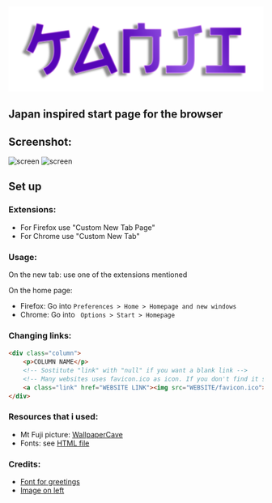 ![bg](bg.png)

## Japan inspired start page for the browser

## Screenshot:
![screen](https://res.cloudinary.com/dn3cdvdix/image/upload/v1611496970/dark_r6rdz5.png)
![screen](https://res.cloudinary.com/dn3cdvdix/image/upload/v1611496904/light_q75kft.png)

## Set up

### Extensions:
* For Firefox use "Custom New Tab Page"
* For Chrome use "Custom New Tab"

### Usage:
On the new tab: use one of the extensions mentioned

On the home page:
* Firefox: Go into
```Preferences > Home > Homepage and new windows```
* Chrome: Go into
``` Options > Start > Homepage```

### Changing links:
```html
<div class="column">
    <p>COLUMN NAME</p>
    <!-- Sostitute "link" with "null" if you want a blank link -->
    <!-- Many websites uses favicon.ico as icon. If you don't find it smiply download a png/ico/svg icon and put its path <img src="HERE"> -->
    <a class="link" href="WEBSITE LINK"><img src="WEBSITE/favicon.ico">WEBSITE NAME</a>
</div>
```

### Resources that i used:
* Mt Fuji picture: [WallpaperCave](https://wallpapercave.com/mt-fuji-wallpaper)
* Fonts: see [HTML file](https://github.com/Alededorigo/Kanji/blob/main/index.html)

### Credits:
* [Font for greetings](https://www.1001fonts.com/electroharmonix-font.html)
* [Image on left](https://wallpapercave.com/mt-fuji-wallpaper)
